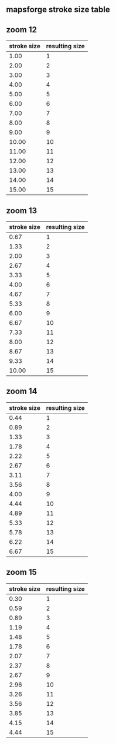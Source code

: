 ## mapsforge stroke size table
## zoom 12

| stroke size | resulting size |
| --- | --- |
| 1.00 | 1 |
| 2.00 | 2 |
| 3.00 | 3 |
| 4.00 | 4 |
| 5.00 | 5 |
| 6.00 | 6 |
| 7.00 | 7 |
| 8.00 | 8 |
| 9.00 | 9 |
| 10.00 | 10 |
| 11.00 | 11 |
| 12.00 | 12 |
| 13.00 | 13 |
| 14.00 | 14 |
| 15.00 | 15 |

## zoom 13

| stroke size | resulting size |
| --- | --- |
| 0.67 | 1 |
| 1.33 | 2 |
| 2.00 | 3 |
| 2.67 | 4 |
| 3.33 | 5 |
| 4.00 | 6 |
| 4.67 | 7 |
| 5.33 | 8 |
| 6.00 | 9 |
| 6.67 | 10 |
| 7.33 | 11 |
| 8.00 | 12 |
| 8.67 | 13 |
| 9.33 | 14 |
| 10.00 | 15 |

## zoom 14

| stroke size | resulting size |
| --- | --- |
| 0.44 | 1 |
| 0.89 | 2 |
| 1.33 | 3 |
| 1.78 | 4 |
| 2.22 | 5 |
| 2.67 | 6 |
| 3.11 | 7 |
| 3.56 | 8 |
| 4.00 | 9 |
| 4.44 | 10 |
| 4.89 | 11 |
| 5.33 | 12 |
| 5.78 | 13 |
| 6.22 | 14 |
| 6.67 | 15 |

## zoom 15

| stroke size | resulting size |
| --- | --- |
| 0.30 | 1 |
| 0.59 | 2 |
| 0.89 | 3 |
| 1.19 | 4 |
| 1.48 | 5 |
| 1.78 | 6 |
| 2.07 | 7 |
| 2.37 | 8 |
| 2.67 | 9 |
| 2.96 | 10 |
| 3.26 | 11 |
| 3.56 | 12 |
| 3.85 | 13 |
| 4.15 | 14 |
| 4.44 | 15 |

